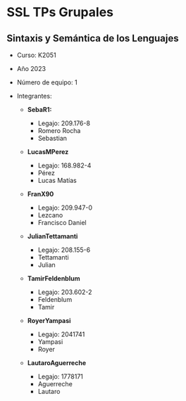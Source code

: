 # SSL TPs Grupales

## Sintaxis y Semántica de los Lenguajes

- Curso: K2051
- Año 2023
- Número de equipo: 1
- Integrantes:

  - **SebaR1:**
    - Legajo: 209.176-8
    - Romero Rocha
    - Sebastian

  - **LucasMPerez**
    - Legajo: 168.982-4 
    - Pérez
    - Lucas Matías
  
  - **FranX90** 
    - Legajo: 209.947-0
    - Lezcano
    - Francisco Daniel
  
  - **JulianTettamanti**
    - Legajo: 208.155-6
    - Tettamanti
    - Julian

   - **TamirFeldenblum**
      - Legajo: 203.602-2
      - Feldenblum
      - Tamir

   - **RoyerYampasi**
      - Legajo: 2041741
      - Yampasi
      - Royer 
    
    - **LautaroAguerreche**
      - Legajo: 1778171
      - Aguerreche
      - Lautaro
